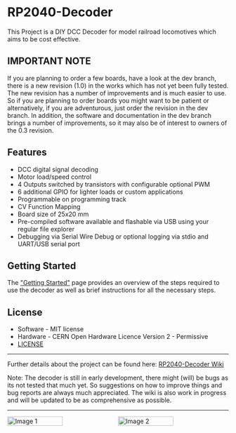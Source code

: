 RP2040-Decoder
===============

This Project is a DIY DCC Decoder for model railroad locomotives which aims to be cost effective.

IMPORTANT NOTE 
---------------
If you are planning to order a few boards, have a look at the dev branch, there is a new revision (1.0) in the works which has not yet been fully tested. The new revision has a number of improvements and is much easier to use. So if you are planning to order boards you might want to be patient or alternatively, if you are adventurous, just order the revision in the dev branch. In addition, the software and documentation in the dev branch brings a number of improvements, so it may also be of interest to owners of the 0.3 revision.

Features
--------

- DCC digital signal decoding
- Motor load/speed control
- 4 Outputs switched by transistors with configurable optional PWM
- 6 additional GPIO for lighter loads or custom applications
- Programmable on programming track
- CV Function Mapping
- Board size of 25x20 mm
- Pre-compiled software available and flashable via USB using your regular file explorer
- Debugging via Serial Wire Debug or optional logging via stdio and UART/USB serial port

Getting Started
------------


The ["Getting Started"](https://github.com/gab-k/RP2040-Decoder/wiki/Getting-started) page provides an overview of the steps required to use the decoder as well as brief instructions for all the necessary steps.


License
-------
- Software - MIT license
- Hardware - CERN Open Hardware Licence Version 2 - Permissive
- [LICENSE](https://github.com/gab-k/RP2040-Decoder/blob/main/LICENSE)

------------
Further details about the project can be found here:  [RP2040-Decoder Wiki](https://github.com/gab-k/RP2040-Decoder/wiki)

Note: The decoder is still in early development, there might (will) be bugs as its not tested that much yet.
So suggestions on how to improve things and bug reports are always much appreciated.
The wiki is also work in progress and will be updated to be as comprehensive as possible.

------------
<div style="display: flex; justify-content: space-between; align-items: center;">
  <img src="https://raw.githubusercontent.com/gab-k/RP2040-Decoder/refs/heads/gh-pages-dev/img/top.png" alt="Image 1" style="width: 50%;"/>
  <img src="https://raw.githubusercontent.com/gab-k/RP2040-Decoder/refs/heads/gh-pages-dev/img/bottom.png" alt="Image 2" style="width: 50%;"/>
</div>


